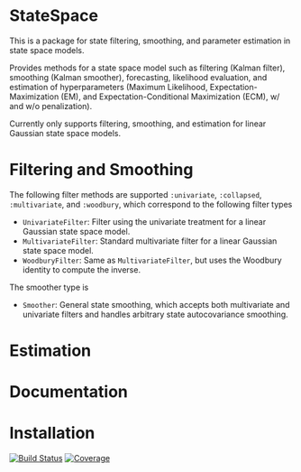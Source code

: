 # StateSpace

This is a package for state filtering, smoothing, and parameter estimation in state space models.

Provides methods for a state space model such as filtering (Kalman filter), smoothing (Kalman smoother), forecasting, likelihood evaluation, and estimation of hyperparameters (Maximum Likelihood, Expectation-Maximization (EM), and Expectation-Conditional Maximization (ECM), w/ and w/o penalization).

Currently only supports filtering, smoothing, and estimation for linear Gaussian state space models.

# Filtering and Smoothing

The following filter methods are supported `:univariate`, `:collapsed`, `:multivariate`, and `:woodbury`, which correspond to the following filter types

- `UnivariateFilter`: Filter using the univariate treatment for a linear Gaussian state space model.
- `MultivariateFilter`: Standard multivariate filter for a linear Gaussian state space model.
- `WoodburyFilter`: Same as `MultivariateFilter`, but uses the Woodbury identity to compute the inverse.

The smoother type is

- `Smoother`: General state smoothing, which accepts both multivariate and univariate filters and handles arbitrary state autocovariance smoothing.

# Estimation

# Documentation

# Installation

[![Build Status](https://github.com/qntwrsm/StateSpace.jl/actions/workflows/CI.yml/badge.svg?branch=main)](https://github.com/qntwrsm/StateSpace.jl/actions/workflows/CI.yml?query=branch%3Amain)
[![Coverage](https://codecov.io/gh/qntwrsm/StateSpace.jl/branch/main/graph/badge.svg)](https://codecov.io/gh/qntwrsm/StateSpace.jl)
